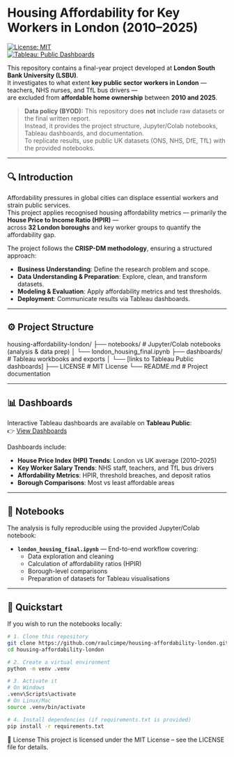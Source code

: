 # Housing Affordability for Key Workers in London (2010–2025)

[![License: MIT](https://img.shields.io/badge/License-MIT-green.svg)](LICENSE)  
[![Tableau: Public Dashboards](https://img.shields.io/badge/Tableau-Public-blue)](https://public.tableau.com/app/profile/raul.c1685/vizzes)

This repository contains a final-year project developed at **London South Bank University (LSBU)**.  
It investigates to what extent **key public sector workers in London** — teachers, NHS nurses, and TfL bus drivers —  
are excluded from **affordable home ownership** between **2010 and 2025**.

> **Data policy (BYOD):** This repository does **not** include raw datasets or the final written report.  
> Instead, it provides the project structure, Jupyter/Colab notebooks, Tableau dashboards, and documentation.  
> To replicate results, use public UK datasets (ONS, NHS, DfE, TfL) with the provided notebooks.

---

## 🔍 Introduction
Affordability pressures in global cities can displace essential workers and strain public services.  
This project applies recognised housing affordability metrics — primarily the **House Price to Income Ratio (HPIR)** —  
across **32 London boroughs** and key worker groups to quantify the affordability gap.  

The project follows the **CRISP-DM methodology**, ensuring a structured approach:  
- **Business Understanding**: Define the research problem and scope.  
- **Data Understanding & Preparation**: Explore, clean, and transform datasets.  
- **Modeling & Evaluation**: Apply affordability metrics and test thresholds.  
- **Deployment**: Communicate results via Tableau dashboards.  

---

## ⚙️ Project Structure
housing-affordability-london/
├── notebooks/ # Jupyter/Colab notebooks (analysis & data prep)
│ └── london_housing_final.ipynb
├── dashboards/ # Tableau workbooks and exports
│ └── [links to Tableau Public dashboards]
├── LICENSE # MIT License
└── README.md # Project documentation

---

## 📊 Dashboards
Interactive Tableau dashboards are available on **Tableau Public**:  
👉 [View Dashboards](https://public.tableau.com/app/profile/raul.c1685/vizzes)  

Dashboards include:  
- **House Price Index (HPI) Trends**: London vs UK average (2010–2025)  
- **Key Worker Salary Trends**: NHS staff, teachers, and TfL bus drivers  
- **Affordability Metrics**: HPIR, threshold breaches, and deposit ratios  
- **Borough Comparisons**: Most vs least affordable areas  

---

## 📓 Notebooks
The analysis is fully reproducible using the provided Jupyter/Colab notebook:  
- **`london_housing_final.ipynb`** — End-to-end workflow covering:  
  - Data exploration and cleaning  
  - Calculation of affordability ratios (HPIR)  
  - Borough-level comparisons  
  - Preparation of datasets for Tableau visualisations  

---

## 🚀 Quickstart
If you wish to run the notebooks locally:  

```bash
# 1. Clone this repository
git clone https://github.com/raulcimpe/housing-affordability-london.git
cd housing-affordability-london

# 2. Create a virtual environment
python -m venv .venv

# 3. Activate it
# On Windows
.venv\Scripts\activate
# On Linux/Mac
source .venv/bin/activate

# 4. Install dependencies (if requirements.txt is provided)
pip install -r requirements.txt
```
📜 License
This project is licensed under the MIT License – see the LICENSE file for details.
